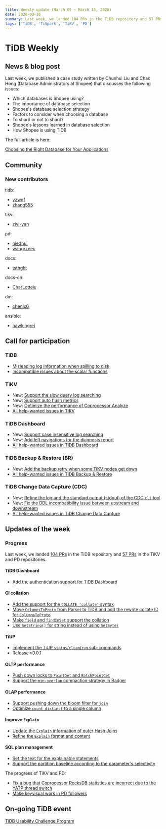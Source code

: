 ```yaml
---
title: Weekly update (March 09 ~ March 15, 2020)
date: 2020-03-16
summary: Last week, we landed 104 PRs in the TiDB repository and 57 PRs in the TiKV and PD repositories.
tags: ['TiDB', 'TiSpark', 'TiKV', 'PD']
---
```


# TiDB Weekly

## News & blog post

Last week, we published a case study written by Chunhui Liu and Chao Hong (Database Administrators at Shopee) that discusses the following issues:

* Which databases is Shopee using?
* The importance of database selection
* Shopee's database selection strategy
* Factors to consider when choosing a database
* To shard or not to shard?
* Shopee's lessons learned in database selection
* How Shopee is using TiDB

The full article is here:

[Choosing the Right Database for Your Applications](https://pingcap.com/success-stories/choosing-right-database-for-your-applications/#which-databases-are-we-using-at-shopee)

## Community

### New contributors

tidb:

* [yzwqf](https://github.com/yzwqf)
* [zhang555](https://github.com/zhang555)

tikv:

* [ziyi-yan](https://github.com/ziyi-yan)

pd:

* [niedhui](https://github.com/niedhui)
* [wangrzneu](https://github.com/wangrzneu)

docs:

* [tsthght](https://github.com/tsthght)

docs-cn:

* [CharLotteiu](https://github.com/CharLotteiu)

dm:

* [chenlx0](https://github.com/chenlx0)

ansible:

* [hawkingrei](https://github.com/hawkingrei)

## Call for participation

### TiDB

* [Misleading log information when spilling to disk](https://github.com/pingcap/tidb/issues/15401)
* [Incompatible issues about the scalar functions](https://github.com/pingcap/tidb/issues/11223)

### TiKV

* New: [Support the slow query log searching](https://github.com/tikv/tikv/issues/7069)
* New: [Support auto flush metrics](https://github.com/tikv/tikv/issues/7062)
* New: [Optimize the performance of Coprocessor Analyze](https://github.com/tikv/tikv/issues/7039)
* [All help-wanted issues in TiKV](https://github.com/tikv/tikv/issues?q=is%3Aopen+is%3Aissue+label%3Astatus%2Fhelp-wanted)

### TiDB Dashboard

* New: [Support case insensitive log searching](https://github.com/pingcap-incubator/tidb-dashboard/issues/203)
* New: [Add left navigations for the diagnosis report](https://github.com/pingcap-incubator/tidb-dashboard/issues/200)
* [All help-wanted issues in TiDB Dashboard](https://github.com/pingcap-incubator/tidb-dashboard/issues?q=is%3Aopen+is%3Aissue+label%3Astatus%2Fhelp-wanted)

### TiDB Backup & Restore (BR)

* New: [Add the backup retry when some TiKV nodes get down](https://github.com/pingcap/br/issues/192)
* [All help-wanted issues in TiDB Backup & Restore](https://github.com/pingcap/br/issues?q=is%3Aissue+is%3Aopen+label%3A%22help+wanted%22)

### TiDB Change Data Capture (CDC)

* New: [Refine the log and the standard output (stdout) of the CDC `cli` tool](https://github.com/pingcap/ticdc/issues/343)
* New: [Fix the DDL incompatibility issue between upstream and downstream](https://github.com/pingcap/ticdc/issues/266)
* [All help-wanted issues in TiDB Change Data Capture](https://github.com/pingcap/ticdc/issues?q=is%3Aissue+is%3Aopen+label%3A%22help+wanted%22)

## Updates of the week

### Progress

Last week, we landed [104 PRs](https://github.com/pingcap/tidb/pulls?q=is%3Apr+is%3Amerged+merged%3A2020-03-09..2020-03-15+) in the TiDB repository and [57 PRs](https://github.com/search?q=repo%3Atikv%2Ftikv+repo%3Apingcap%2Fpd+is%3Apr+is%3Amerged+merged%3A2020-03-09..2020-03-15&type=Issues) in the TiKV and PD repositories.

#### TiDB Dashboard

* [Add the authentication support for TiDB Dashboard](https://github.com/pingcap-incubator/tidb-dashboard/pull/165)

#### CI collation

* [Add the support for the `COLLATE 'collate'` syntax](https://github.com/pingcap/tidb/pull/14959)
* [Move `ColumnsToProto` from Parser to TiDB and add the rewrite collate ID for `ColumnsToProto`](https://github.com/pingcap/tidb/pull/14971)
* [Make `field` and `findInSet` support the collation](https://github.com/pingcap/tidb/pull/15100)
* [Use `SetString()` for string instead of using `SetBytes`](https://github.com/pingcap/tidb/pull/14989)

#### TiUP

* [Implement the TiUP `status`/`clean`/`run` sub-commands](https://github.com/pingcap-incubator/tiup/pull/31)
* Release v0.0.1

#### OLTP performance

* [Push down locks to `PointGet` and `BatchPointGet`](https://github.com/pingcap/tidb/pull/15257)
* [Support the `min-overlap` compaction strategy in Badger](https://github.com/coocood/badger/pull/172)

#### OLAP performance

* [Support pushing down the bloom filter for `join`](https://github.com/pingcap/tidb/issues/15351)
* [Optimize `count distinct` to a single column](https://github.com/pingcap/tidb/issues/7539)

#### Improve `Explain`

* [Update the `Explain` information of outer Hash Joins](https://github.com/pingcap/tidb/pull/15247)
* [Refine the `Explain` format and content](https://github.com/pingcap/tidb/issues/15347)

#### SQL plan management

* [Set the text for the explainable statements](https://github.com/pingcap/parser/pull/763)
* [Support the partition baseline according to the parameter's selectivity](https://github.com/pingcap/tidb/pull/15281)

The progress of TiKV and PD:

* [Fix a bug that Coprocessor RocksDB statistics are incorrect due to the YATP thread switch](https://github.com/tikv/tikv/pull/6981)
* [Make keyvisual work in PD followers](https://github.com/pingcap/pd/pull/2218)

## On-going TiDB event

[TiDB Usability Challenge Program](https://pingcap.com/community/tidb-usability-challenge/)
